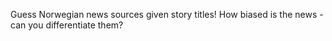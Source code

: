 Guess Norwegian news sources given story titles! How biased is the news - can you differentiate them?
